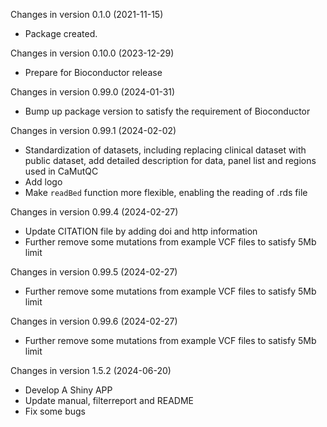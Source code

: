 Changes in version 0.1.0 (2021-11-15)
+ Package created.

Changes in version 0.10.0 (2023-12-29)
+ Prepare for Bioconductor release

Changes in version 0.99.0 (2024-01-31)
+ Bump up package version to satisfy the requirement of Bioconductor

Changes in version 0.99.1 (2024-02-02)
+ Standardization of datasets, including replacing clinical dataset with public dataset, add detailed description for data, panel list and regions used in CaMutQC
+ Add logo
+ Make `readBed` function more flexible, enabling the reading of .rds file

Changes in version 0.99.4 (2024-02-27)
+ Update CITATION file by adding doi and http information
+ Further remove some mutations from example VCF files to satisfy 5Mb limit

Changes in version 0.99.5 (2024-02-27)
+ Further remove some mutations from example VCF files to satisfy 5Mb limit

Changes in version 0.99.6 (2024-02-27)
+ Further remove some mutations from example VCF files to satisfy 5Mb limit

Changes in version 1.5.2 (2024-06-20)
+ Develop A Shiny APP
+ Update manual, filterreport and README
+ Fix some bugs